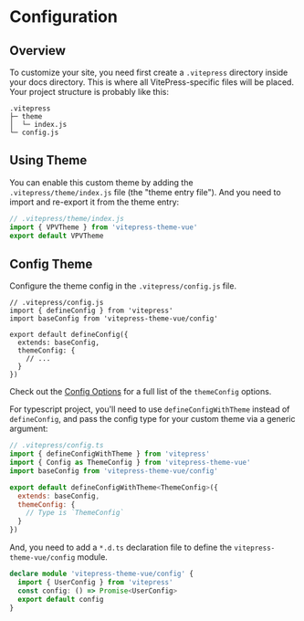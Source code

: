 # Configuration

## Overview

To customize your site, you need first create a `.vitepress` directory inside your docs directory. This is where all VitePress-specific files will be placed. Your project structure is probably like this:

```
.vitepress
├─ theme
│  └─ index.js
└─ config.js
```

## Using Theme

You can enable this custom theme by adding the `.vitepress/theme/index.js` file (the "theme entry file"). And you need to import and re-export it from the theme entry:

```js
// .vitepress/theme/index.js
import { VPVTheme } from 'vitepress-theme-vue'
export default VPVTheme
```

## Config Theme

Configure the theme config in the `.vitepress/config.js` file.

```js{3,6,7}
// .vitepress/config.js
import { defineConfig } from 'vitepress'
import baseConfig from 'vitepress-theme-vue/config'

export default defineConfig({
  extends: baseConfig,
  themeConfig: {
    // ...
  }
})

```

Check out the [Config Options](/guide/theme-config-options) for a full list of the `themeConfig` options.


For typescript project, you'll need to use `defineConfigWithTheme` instead of `defineConfig`, and pass the config type for your custom theme via a generic argument:


```js
// .vitepress/config.ts
import { defineConfigWithTheme } from 'vitepress'
import { Config as ThemeConfig } from 'vitepress-theme-vue'
import baseConfig from 'vitepress-theme-vue/config'

export default defineConfigWithTheme<ThemeConfig>({
  extends: baseConfig,
  themeConfig: {
    // Type is `ThemeConfig`
  }
})

```

And, you need to add a `*.d.ts` declaration file to define the `vitepress-theme-vue/config` module.

```ts
declare module 'vitepress-theme-vue/config' {
  import { UserConfig } from 'vitepress'
  const config: () => Promise<UserConfig>
  export default config
}
```
